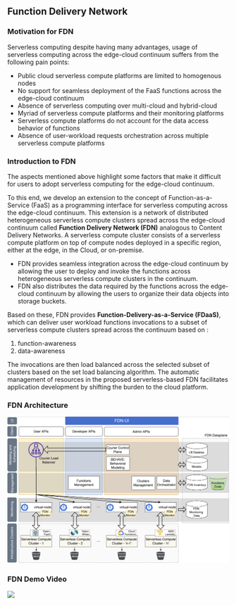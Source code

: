 ## Function Delivery Network

### Motivation for FDN
Serverless computing despite having many advantages, usage of serverless computing across the edge-cloud continuum suffers from the following pain points:
- Public cloud serverless compute platforms are limited to homogenous nodes
- No support for seamless deployment of the FaaS functions across the edge-cloud continuum
- Absence of serverless computing over multi-cloud and hybrid-cloud
- Myriad of serverless compute platforms and their monitoring platforms
- Serverless compute platforms do not account for the data access behavior of functions
- Absence of user-workload requests orchestration across multiple serverless compute platforms


### Introduction to FDN

The aspects mentioned above highlight some factors that make it difficult for users to adopt serverless computing for the edge-cloud continuum.

To this end, we develop an extension to the concept of Function-as-a-Service (FaaS) as a programming interface for serverless computing across the
edge-cloud continuum. This extension is a network of distributed heterogeneous serverless compute clusters spread across the edge-cloud continuum 
called **Function Delivery Network (FDN)** analogous to Content Delivery Networks. A serverless compute cluster consists of a serverless compute platform on top
of compute nodes deployed in a specific region, either at the edge, in the Cloud, or on-premise. 
- FDN provides seamless integration across the edge-cloud continuum by allowing the user to deploy and invoke the functions across heterogeneous serverless compute clusters in the continuum. 
- FDN also distributes the data required by the functions across the edge-cloud continuum by allowing the users to organize their data objects into storage buckets.

Based on these, FDN provides **Function-Delivery-as-a-Service (FDaaS)**, which can deliver user workload functions invocations to a subset of serverless compute clusters spread across the
continuum based on :
1) function-awareness 
2) data-awareness

The invocations are then load balanced across the selected subset of clusters based on the set load balancing algorithm. The automatic management of 
resources in the proposed serverless-based FDN facilitates application development by shifting the burden to the cloud platform.

### FDN Architecture

![FDN Architecture](profile/fdn-archi.png)

### FDN Demo Video
[<img src="https://img.youtube.com/vi/1crMBONmygw/maxresdefault.jpg" width="50%">](https://youtu.be/1crMBONmygw)

